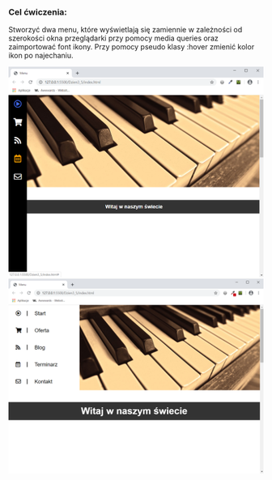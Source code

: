 <h3>Cel ćwiczenia:</h3>
<p>Stworzyć dwa menu, które wyświetlają się zamiennie w zależności od szerokości okna przeglądarki przy pomocy media queries oraz zaimportować font ikony. Przy pomocy pseudo klasy :hover zmienić kolor ikon po najechaniu.</p>

<img src="Screenshot1.png" alt="Tu powinien być Screenshot1">


<img src="Screenshot2.png" alt="Tu powinien być Screenshot2">